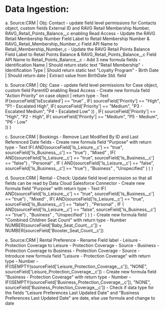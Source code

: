 Data Ingestion:
===============

a. Source:CRM | Obj: Contact 
		- update field level permissions for Contacts object, custom fields External ID and RAVG Retail Membership Number, RAVG_Retail_Points_Balance__c enabling Read Access
		- Update the RAVG Retail Membership Number Field Label to  Retail Membership Number & RAVG_Retail_Membership_Number_c Field API Name to  Retail_Membership_Number_c
		- Update the RAVG Retail Points Balance Field Label to Retail Points Balance & RAVG_Retail_Points_Balance__c Field API Name to Retail_Points_Balance__c
		- Add 3 new formula fields
			- Identification Name | Should return static text "Retail Membership"
			- Identification Type | Should return static text "Loyalty Program"
			- Birth Date | Should return date | Extract value from BirthDate Std. field

b. Source:CRM | Obj: Case
		- update field level permissions for Case object, custom field ParentID enabling Read Access
		- Create new formula field  "Action Priority" on case object | return type - Text		\
				IF(sourceField['IsEscalated'] == "true"
				  , IF(
					  sourceField['Priority'] == "High", "P1 - Escalated High",  IF(
					  sourceField['Priority'] == "Medium", "P3 - Escalated Medium", "P4 - Escalated Low"
				  ))
				  , IF(
					  sourceField['Priority'] == "High", "P2 - High",  IF(
					  sourceField['Priority'] == "Medium", "P5 - Medium", "P6 - Low"  
				  ))
				)


c. Source:CRM | Bookings
		- Remove Last Modified By ID and Last Referenced Date fields
		- Create new formula field  "Purpose" with return type - Text
			IF(
			  AND(sourceField['Is_Leisure__c'] == "true", sourceField['Is_Business__c'] == "true")
			  , "Mixed"
			  , IF(
				AND(sourceField['Is_Leisure__c'] == "true", sourceField['Is_Business__c'] == "false")
				, "Personal"
				, IF (
				  AND(sourceField['Is_Leisure__c'] == "false", sourceField['Is_Business__c'] == "true")
				  , "Business"
				  , "Unspecified"
				)
			  )
			)

d. Source:CRM | Rental
		- Check: Update field level permission so that all fields can be read by Data Cloud Salesforce Connector
		- Create new formula field  "Purpose" with return type - Text
			IF(
			  AND(sourceField['Is_Leisure__c'] == "true", sourceField['Is_Business__c'] == "true")
			  , "Mixed"
			  , IF(
				AND(sourceField['Is_Leisure__c'] == "true", sourceField['Is_Business__c'] == "false")
				, "Personal"
				, IF (
				  AND(sourceField['Is_Leisure__c'] == "false", sourceField['Is_Business__c'] == "true")
				  , "Business"
				  , "Unspecified"
				)
			  )
			)
		- Create new formula field  "Combined Children Seat Count" with return type - Number
			NUMBER(sourceField['Baby_Seat_Count__c']) + NUMBER(sourceField['Booster_Seat_Count__c'])


e. Source:CRM | Rental Preference
		- Rename Field label 
				- Leisure - Protection Coverage  to Leisure - Protection Coverage - Source
				- Business - Protection Coverage to Business - Protection Coverage - Source
		- Introduce  new formula field  "Leisure - Protection Coverage" with return type - Number
				- IF(ISEMPTY(sourceField['Leisure_Protection_Coverage__c']), "NONE", sourceField['Leisure_Protection_Coverage__c'])
		- Create new formula field  "Business - Protection Coverage" with return type - Number
				- IF(ISEMPTY(sourceField['Business_Protection_Coverage__c']), "NONE", sourceField['Business_Protection_Coverage__c'])
		- Check if data type for the fields "Leisure Preferences Last Updated Date" and "Business Preferences Last Updated Date" are date, else use formula and change to date
		
 